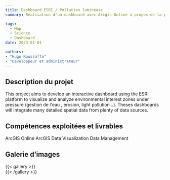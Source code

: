 ```yaml
---
title: Dashboard ESRI / Pollution lumineuse
summary: Réalisation d'un dashboard avec Arcgis Online à propos de la pollution lumineuse en Nouvelle-Calédonie

tags:
  - Map
  - Science
  - Dashboard
date: 2023-01-01

authors:
- "Hugo Roussaffa"
- "Developpeur et administrateur"
---
```


## Description du projet 

This project aims to develop an interactive dashboard using the ESRI platform to visualize and analyze  environmental interest zones under pressure (gestion de l'eau
, erosion, light pollution ..). Theses dashboards will integrate many detailed spatial data from plenty of data sources.
        


## Compétences exploitées et livrables 
ArcGIS Online
ArcGIS
Data Visualization
Data Management

## Galerie d’images

{{< gallery >}}  
{{< /gallery >}}
